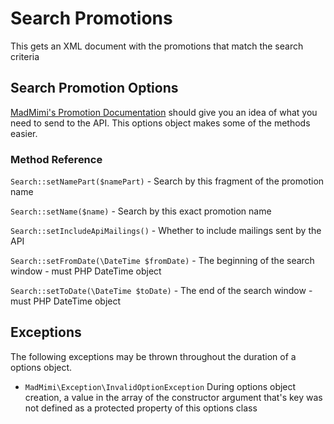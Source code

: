 # Search Promotions

This gets an XML document with the promotions that match the search criteria

## Search Promotion Options

[MadMimi's Promotion Documentation](https://madmimi.com/developer/api/promotions) should give you an idea
of what you need to send to the API.  This options object makes some of the methods easier.  

### Method Reference

`Search::setNamePart($namePart)` - Search by this fragment of the promotion name

`Search::setName($name)` - Search by this exact promotion name

`Search::setIncludeApiMailings()` - Whether to include mailings sent by the API

`Search::setFromDate(\DateTime $fromDate)` - The beginning of the search window - must PHP DateTime object

`Search::setToDate(\DateTime $toDate)` - The end of the search window - must PHP DateTime object

## Exceptions

The following exceptions may be thrown throughout the duration of a options object.  

- `MadMimi\Exception\InvalidOptionException` During options object creation, a value in the array of the constructor argument that's key was not defined as a protected property of this options class
